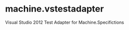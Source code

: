 machine.vstestadapter
=====================

Visual Studio 2012 Test Adapter for Machine.Specifictions